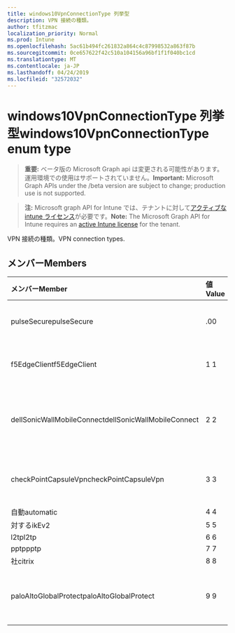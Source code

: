 ```yaml
---
title: windows10VpnConnectionType 列挙型
description: VPN 接続の種類。
author: tfitzmac
localization_priority: Normal
ms.prod: Intune
ms.openlocfilehash: 5ac61b494fc261832a864c4c87998532a863f87b
ms.sourcegitcommit: 0ce657622f42c510a104156a96bf1f1f040bc1cd
ms.translationtype: MT
ms.contentlocale: ja-JP
ms.lasthandoff: 04/24/2019
ms.locfileid: "32572032"
---
```

# <a name="windows10vpnconnectiontype-enum-type"></a><span data-ttu-id="9cea6-103">windows10VpnConnectionType 列挙型</span><span class="sxs-lookup"><span data-stu-id="9cea6-103">windows10VpnConnectionType enum type</span></span>

> <span data-ttu-id="9cea6-104">**重要:** ベータ版の Microsoft Graph api は変更される可能性があります。運用環境での使用はサポートされていません。</span><span class="sxs-lookup"><span data-stu-id="9cea6-104">**Important:** Microsoft Graph APIs under the /beta version are subject to change; production use is not supported.</span></span>

> <span data-ttu-id="9cea6-105">**注:** Microsoft graph API for Intune では、テナントに対して[アクティブな intune ライセンス](https://go.microsoft.com/fwlink/?linkid=839381)が必要です。</span><span class="sxs-lookup"><span data-stu-id="9cea6-105">**Note:** The Microsoft Graph API for Intune requires an [active Intune license](https://go.microsoft.com/fwlink/?linkid=839381) for the tenant.</span></span>

<span data-ttu-id="9cea6-106">VPN 接続の種類。</span><span class="sxs-lookup"><span data-stu-id="9cea6-106">VPN connection types.</span></span>

## <a name="members"></a><span data-ttu-id="9cea6-107">メンバー</span><span class="sxs-lookup"><span data-stu-id="9cea6-107">Members</span></span>
|<span data-ttu-id="9cea6-108">メンバー</span><span class="sxs-lookup"><span data-stu-id="9cea6-108">Member</span></span>|<span data-ttu-id="9cea6-109">値</span><span class="sxs-lookup"><span data-stu-id="9cea6-109">Value</span></span>|<span data-ttu-id="9cea6-110">説明</span><span class="sxs-lookup"><span data-stu-id="9cea6-110">Description</span></span>|
|:---|:---|:---|
|<span data-ttu-id="9cea6-111">pulseSecure</span><span class="sxs-lookup"><span data-stu-id="9cea6-111">pulseSecure</span></span>|<span data-ttu-id="9cea6-112">.0</span><span class="sxs-lookup"><span data-stu-id="9cea6-112">0</span></span>|<span data-ttu-id="9cea6-113">パルスがセキュリティで保護されています。</span><span class="sxs-lookup"><span data-stu-id="9cea6-113">Pulse Secure.</span></span>|
|<span data-ttu-id="9cea6-114">f5EdgeClient</span><span class="sxs-lookup"><span data-stu-id="9cea6-114">f5EdgeClient</span></span>|<span data-ttu-id="9cea6-115">1 </span><span class="sxs-lookup"><span data-stu-id="9cea6-115">1</span></span>|<span data-ttu-id="9cea6-116">F5 キーを押したエッジクライアント。</span><span class="sxs-lookup"><span data-stu-id="9cea6-116">F5 Edge Client.</span></span>|
|<span data-ttu-id="9cea6-117">dellSonicWallMobileConnect</span><span class="sxs-lookup"><span data-stu-id="9cea6-117">dellSonicWallMobileConnect</span></span>|<span data-ttu-id="9cea6-118">2 </span><span class="sxs-lookup"><span data-stu-id="9cea6-118">2</span></span>|<span data-ttu-id="9cea6-119">Dell SonicWALL モバイル接続。</span><span class="sxs-lookup"><span data-stu-id="9cea6-119">Dell SonicWALL Mobile Connection.</span></span>|
|<span data-ttu-id="9cea6-120">checkPointCapsuleVpn</span><span class="sxs-lookup"><span data-stu-id="9cea6-120">checkPointCapsuleVpn</span></span>|<span data-ttu-id="9cea6-121">3 </span><span class="sxs-lookup"><span data-stu-id="9cea6-121">3</span></span>|<span data-ttu-id="9cea6-122">[カプセル接続] VPN をチェックします。</span><span class="sxs-lookup"><span data-stu-id="9cea6-122">Check Point Capsule VPN.</span></span>|
|<span data-ttu-id="9cea6-123">自動</span><span class="sxs-lookup"><span data-stu-id="9cea6-123">automatic</span></span>|<span data-ttu-id="9cea6-124">4 </span><span class="sxs-lookup"><span data-stu-id="9cea6-124">4</span></span>|<span data-ttu-id="9cea6-125">自動</span><span class="sxs-lookup"><span data-stu-id="9cea6-125">Automatic.</span></span>|
|<span data-ttu-id="9cea6-126">対する</span><span class="sxs-lookup"><span data-stu-id="9cea6-126">ikEv2</span></span>|<span data-ttu-id="9cea6-127">5 </span><span class="sxs-lookup"><span data-stu-id="9cea6-127">5</span></span>|<span data-ttu-id="9cea6-128">対する.</span><span class="sxs-lookup"><span data-stu-id="9cea6-128">IKEv2.</span></span>|
|<span data-ttu-id="9cea6-129">l2tp</span><span class="sxs-lookup"><span data-stu-id="9cea6-129">l2tp</span></span>|<span data-ttu-id="9cea6-130">6 </span><span class="sxs-lookup"><span data-stu-id="9cea6-130">6</span></span>|<span data-ttu-id="9cea6-131">L2TP.</span><span class="sxs-lookup"><span data-stu-id="9cea6-131">L2TP.</span></span>|
|<span data-ttu-id="9cea6-132">pptp</span><span class="sxs-lookup"><span data-stu-id="9cea6-132">pptp</span></span>|<span data-ttu-id="9cea6-133">7 </span><span class="sxs-lookup"><span data-stu-id="9cea6-133">7</span></span>|<span data-ttu-id="9cea6-134">PPTP.</span><span class="sxs-lookup"><span data-stu-id="9cea6-134">PPTP.</span></span>|
|<span data-ttu-id="9cea6-135">社</span><span class="sxs-lookup"><span data-stu-id="9cea6-135">citrix</span></span>|<span data-ttu-id="9cea6-136">8 </span><span class="sxs-lookup"><span data-stu-id="9cea6-136">8</span></span>|<span data-ttu-id="9cea6-137">社.</span><span class="sxs-lookup"><span data-stu-id="9cea6-137">Citrix.</span></span>|
|<span data-ttu-id="9cea6-138">paloAltoGlobalProtect</span><span class="sxs-lookup"><span data-stu-id="9cea6-138">paloAltoGlobalProtect</span></span>|<span data-ttu-id="9cea6-139">9 </span><span class="sxs-lookup"><span data-stu-id="9cea6-139">9</span></span>|<span data-ttu-id="9cea6-140">Palo Alto Networks globalprotect。</span><span class="sxs-lookup"><span data-stu-id="9cea6-140">Palo Alto Networks GlobalProtect.</span></span>|





